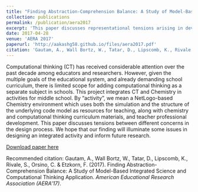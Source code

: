 ```yaml
---
title: "Finding Abstraction-Comprehension Balance: A Study of Model-Based Integrated Science and Computational Thinking Application"
collection: publications
permalink: /publication/aera2017
excerpt: 'This paper discusses representational tensions arising in developing integrated computational thinking and science modules.'
date: 2017-04-28
venue: 'AERA 2017'
paperurl: 'http://aakashg58.github.io/files/aera2017.pdf'
citation: 'Gautam, A., Wall Bortz, W., Tatar, D., Lipscomb, K., Rivale, S., Orsino, C. & Etzkorn, F. (2017). Finding Abstraction-Comprehension Balance: A Study of Model-Based Integrated Science and Computational Thinking Application. <i>American Educational Research Association (AERA'17)</i>.'
---
```

Computational thinking (CT) has received considerable attention over the past decade among educators and researchers. However, given the multiple goals of the educational system, and already demanding school curriculum, there is limited scope for adding computational thinking as a separate subject in schools. This project integrates CT and Chemistry in activities for middle school. By “activity”, we mean a NetLogo-based Chemistry environment which uses both the simulation and the structure of the underlying code model as resources for teaching, along with chemistry and computational thinking curriculum materials, and teacher professional development. This paper discusses tensions between different concerns in the design process. We hope that our finding will illuminate some issues in designing an integrated activity and inform future research.

[Download paper here](http://aakashg58.github.io/files/aera2017.pdf)

Recommended citation: Gautam, A., Wall Bortz, W., Tatar, D., Lipscomb, K., Rivale, S., Orsino, C. & Etzkorn, F. (2017). Finding Abstraction-Comprehension Balance: A Study of Model-Based Integrated Science and Computational Thinking Application. <i>American Educational Research Association (AERA'17)</i>.
